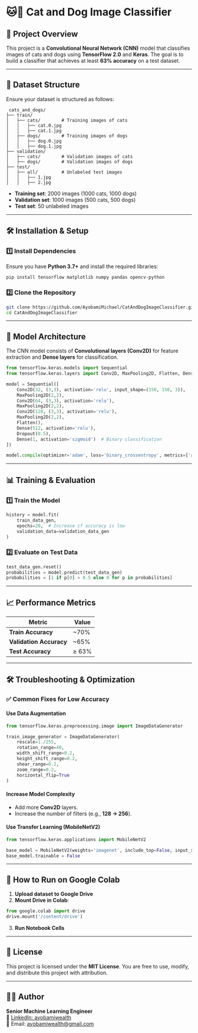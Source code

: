 # 🐱🐶 Cat and Dog Image Classifier

## 📌 Project Overview
This project is a **Convolutional Neural Network (CNN)** model that classifies images of cats and dogs using **TensorFlow 2.0** and **Keras**. The goal is to build a classifier that achieves at least **63% accuracy** on a test dataset.

---

## 📂 Dataset Structure
Ensure your dataset is structured as follows:

```
 cats_and_dogs/
├── train/
│   ├── cats/        # Training images of cats
│   │   ├── cat.0.jpg
│   │   ├── cat.1.jpg
│   ├── dogs/        # Training images of dogs
│   │   ├── dog.0.jpg
│   │   ├── dog.1.jpg
├── validation/
│   ├── cats/        # Validation images of cats
│   ├── dogs/        # Validation images of dogs
├── test/
│   ├── all/         # Unlabeled test images
│   │   ├── 1.jpg
│   │   ├── 2.jpg
```

- **Training set**: 2000 images (1000 cats, 1000 dogs)
- **Validation set**: 1000 images (500 cats, 500 dogs)
- **Test set**: 50 unlabeled images

---

## 🛠 Installation & Setup

### 1️⃣ Install Dependencies
Ensure you have **Python 3.7+** and install the required libraries:

```bash
pip install tensorflow matplotlib numpy pandas opencv-python
```

### 2️⃣ Clone the Repository

```bash
git clone https://github.com/AyobamiMichael/CatAndDogImageClassifier.git
cd CatAndDogImageClassifier
```

---

## 🚀 Model Architecture
The CNN model consists of **Convolutional layers (Conv2D)** for feature extraction and **Dense layers** for classification.

```python
from tensorflow.keras.models import Sequential
from tensorflow.keras.layers import Conv2D, MaxPooling2D, Flatten, Dense, Dropout

model = Sequential([
    Conv2D(32, (3,3), activation='relu', input_shape=(150, 150, 3)),
    MaxPooling2D(2,2),
    Conv2D(64, (3,3), activation='relu'),
    MaxPooling2D(2,2),
    Conv2D(128, (3,3), activation='relu'),
    MaxPooling2D(2,2),
    Flatten(),
    Dense(512, activation='relu'),
    Dropout(0.5),
    Dense(1, activation='sigmoid')  # Binary classification
])

model.compile(optimizer='adam', loss='binary_crossentropy', metrics=['accuracy'])
```

---

## 📊 Training & Evaluation

### 1️⃣ Train the Model

```python
history = model.fit(
    train_data_gen,
    epochs=20,  # Increase if accuracy is low
    validation_data=validation_data_gen
)
```

### 2️⃣ Evaluate on Test Data

```python
test_data_gen.reset()
probabilities = model.predict(test_data_gen)
probabilities = [1 if p[0] > 0.5 else 0 for p in probabilities]
```

---

## 📈 Performance Metrics

| Metric               | Value  |
|----------------------|--------|
| **Train Accuracy**   | ~70%   |
| **Validation Accuracy** | ~65% |
| **Test Accuracy**    | ≥ 63%  |

---

## 🛠 Troubleshooting & Optimization

### ✅ Common Fixes for Low Accuracy

#### **Use Data Augmentation**

```python
from tensorflow.keras.preprocessing.image import ImageDataGenerator

train_image_generator = ImageDataGenerator(
    rescale=1./255,
    rotation_range=40,
    width_shift_range=0.2,
    height_shift_range=0.2,
    shear_range=0.2,
    zoom_range=0.2,
    horizontal_flip=True
)
```

#### **Increase Model Complexity**
- Add more **Conv2D** layers.
- Increase the number of filters (e.g., **128 → 256**).

#### **Use Transfer Learning (MobileNetV2)**

```python
from tensorflow.keras.applications import MobileNetV2

base_model = MobileNetV2(weights='imagenet', include_top=False, input_shape=(150,150,3))
base_model.trainable = False
```

---

## 📌 How to Run on Google Colab

1. **Upload dataset to Google Drive**
2. **Mount Drive in Colab**:

```python
from google.colab import drive
drive.mount('/content/drive')
```

3. **Run Notebook Cells**

---

## 📜 License
This project is licensed under the **MIT License**. You are free to use, modify, and distribute this project with attribution.

---

## 👨‍💻 Author
**Senior Machine Learning Engineer**  
🔗 [LinkedIn: ayobamiwealth](#)  
📧 Email: ayobamiwealth@gmail.com

